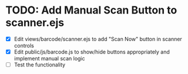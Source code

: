 # TODO: Add Manual Scan Button to scanner.ejs

- [x] Edit views/barcode/scanner.ejs to add "Scan Now" button in scanner controls
- [x] Edit public/js/barcode.js to show/hide buttons appropriately and implement manual scan logic
- [ ] Test the functionality
